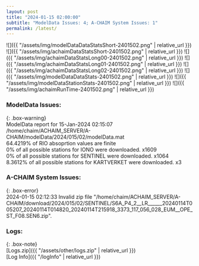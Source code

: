 ```yaml
---
layout: post
title: "2024-01-15 02:00:00"
subtitle: "ModelData Issues: 4; A-CHAIM System Issues: 1"
permalink: /latest/
---
```


![]({{ "/assets/img/modelDataDataStatsShort-2401502.png" | relative_url }})
![]({{ "/assets/img/achaimDataStatsShort-2401502.png" | relative_url }})
![]({{ "/assets/img/achaimDataStatsLong00-2401502.png" | relative_url }})
![]({{ "/assets/img/achaimDataStatsLong01-2401502.png" | relative_url }})
![]({{ "/assets/img/achaimDataStatsLong02-2401502.png" | relative_url }})
![]({{ "/assets/img/modelDataDataStats-2401502.png" | relative_url }})
![]({{ "/assets/img/modelDataStationStats-2401502.png" | relative_url }})
![]({{ "/assets/img/achaimRunTime-2401502.png" | relative_url }})


### ModelData Issues:  
  
{: .box-warning}  
 ModelData report for 15-Jan-2024 02:15:07   
 /home/chaim/ACHAIM_SERVER/A-CHAIM/modelData/2024/015/02/modelData.mat   
 64.4219% of RIO absoprtion values are finite   
 0% of all possible stations for IONO were downloaded. x1609   
 0% of all possible stations for SENTINEL were downloaded. x1064   
 8.3612% of all possible stations for KARTVERKET were downloaded. x3   
  
### A-CHAIM System Issues:  
  
{: .box-error}  
2024-01-15 02:12:33 Invalid zip file "/home/chaim/ACHAIM_SERVER/A-CHAIM/download/2024/015/02/SENTINEL/S6A_P4_2__LR______20240114T005207_20240114T014820_20240114T215918_3373_117_056_028_EUM__OPE_ST_F08.SEN6.zip".  

### Logs:  
  
{: .box-note}  
[Logs.zip]({{ "/assets/other/logs.zip" | relative_url }})  
[Log Info]({{ "/logInfo" | relative_url }})  
